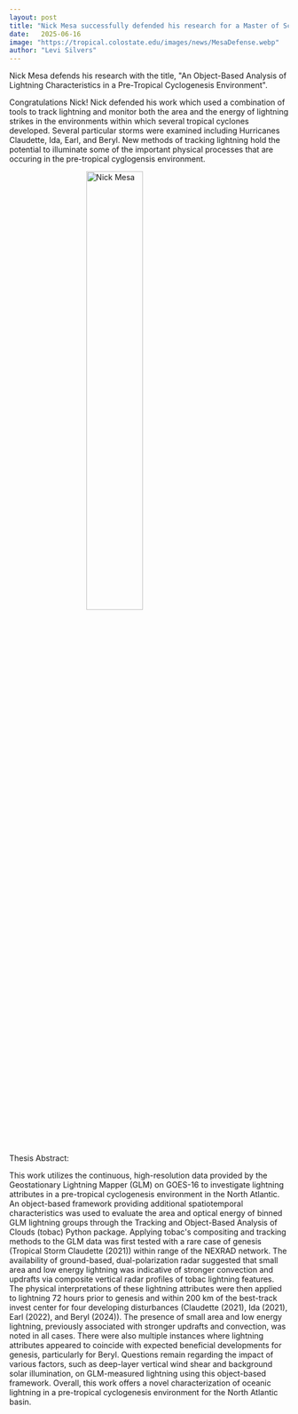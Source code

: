 ```yaml
---
layout: post
title: "Nick Mesa successfully defended his research for a Master of Science in Atmospheric Science degree"
date:   2025-06-16
image: "https://tropical.colostate.edu/images/news/MesaDefense.webp"
author: "Levi Silvers"
---
```


Nick Mesa defends his research with the title, "An Object-Based Analysis of Lightning Characteristics in a Pre-Tropical Cyclogenesis Environment".

Congratulations Nick!   Nick defended his work which used a combination of tools to track lightning and monitor both the area and the energy of lightning strikes in the environments within which several tropical cyclones developed.   Several particular storms were examined including Hurricanes Claudette, Ida, Earl, and Beryl.  New methods of tracking lightning hold the potential to illuminate some of the important physical processes that are occuring in the pre-tropical cyglogensis environment.    

<!--more-->

<img src= "https://tropical.colostate.edu/images/news/MesaDefense2.webp"
     alt="Nick Mesa"
     style=" display: block;margin-left: auto;margin-right: auto;width: 45%;" />

Thesis Abstract: 

This work utilizes the continuous, high-resolution data provided by the Geostationary Lightning Mapper (GLM) on GOES-16 to
investigate lightning attributes in a pre-tropical cyclogenesis environment in the North Atlantic. An object-based framework
providing additional spatiotemporal characteristics was used to evaluate the area and optical energy of binned GLM lightning groups
through the Tracking and Object-Based Analysis of Clouds (tobac) Python package. Applying tobac's compositing and tracking
methods to the GLM data was first tested with a rare case of genesis (Tropical Storm Claudette (2021)) within range of the NEXRAD
network. The availability of ground-based, dual-polarization radar suggested that small area and low energy lightning was indicative
of stronger convection and updrafts via composite vertical radar profiles of tobac lightning features. The physical interpretations of
these lightning attributes were then applied to lightning 72 hours prior to genesis and within 200 km of the best-track invest center
for four developing disturbances (Claudette (2021), Ida (2021), Earl (2022), and Beryl (2024)). The presence of small area and low
energy lightning, previously associated with stronger updrafts and convection, was noted in all cases. There were also multiple
instances where lightning attributes appeared to coincide with expected beneficial developments for genesis, particularly for Beryl.
Questions remain regarding the impact of various factors, such as deep-layer vertical wind shear and background solar illumination,
on GLM-measured lightning using this object-based framework. Overall, this work offers a novel characterization of oceanic lightning
in a pre-tropical cyclogenesis environment for the North Atlantic basin.








